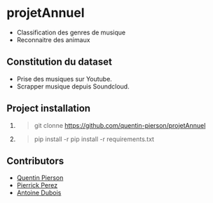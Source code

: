 # projetAnnuel

- Classification des genres de musique
- Reconnaitre des animaux

## Constitution du dataset 
- Prise des musiques sur Youtube. 
- Scrapper musique depuis Soundcloud.

## Project installation 
1. > git clonne https://github.com/quentin-pierson/projetAnnuel
2. > pip install -r pip install -r requirements.txt

## Contributors

- [Quentin Pierson](https://github.com/quentin-pierson)
- [Pierrick Perez](https://github.com/pperezdev)
- [Antoine Dubois](https://github.com/antdbs)
